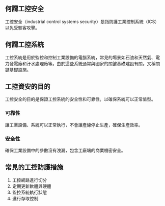 ## 何謂工控安全
工控安全（industrial control systems security）是指防護工業控制系統（ICS）以免受駭客攻擊。

## 何謂工控系統
工控系統是用於監控和控制工業設備的電腦系統，常見的場景如石油和天然氣、電力發電廠和汙水處理廠等。由於這些系統通常與國家的關鍵基礎建設有關，又稱關鍵基礎設施。

## 工控資安的目的
工控安全的目的是保證工控系統的安全性和可靠性，以確保系統可以正常值型。

### 可靠性
讓工業設備、系統可以正常執行，不會讓產線停止生產，確保生產效率。

### 安全性
確保工業設備中的參數沒有洩漏，包含工廠端的商業機密安全。

## 常見的工控防護措施
1. 工控網路進行切分
2. 定期更新軟體與硬體
3. 監控系統執行狀態
4. 進行存取控制
